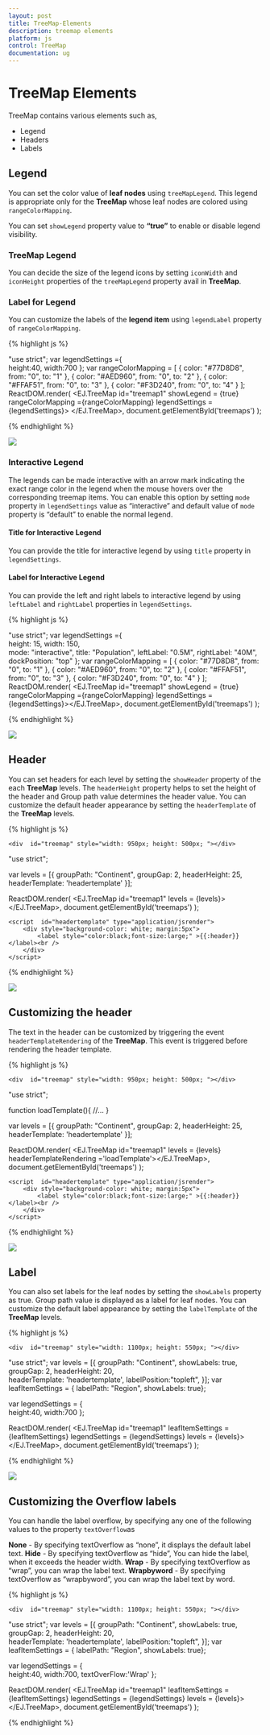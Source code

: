 ```yaml
---
layout: post
title: TreeMap-Elements
description: treemap elements
platform: js
control: TreeMap
documentation: ug
---
```


# TreeMap Elements

TreeMap contains various elements such as,

* Legend
* Headers
* Labels

## Legend

You can set the color value of **leaf nodes** using `treeMapLegend`. This legend is appropriate only for the **TreeMap** whose leaf nodes are colored using `rangeColorMapping`.

You can set `showLegend` property value to **“true”** to enable or disable legend visibility.

### TreeMap Legend

You can decide the size of the legend icons by setting `iconWidth` and `iconHeight` properties of the `treeMapLegend` property avail in **TreeMap**.

### Label for Legend

You can customize the labels of the **legend item** using `legendLabel` property of `rangeColorMapping`. 

{% highlight js %}

"use strict";
var legendSettings ={                   
                    height:40,
                    width:700
                };
 var rangeColorMapping = [
                { color: "#77D8D8", from: "0", to: "1" },
                { color: "#AED960", from: "0", to: "2" },
                { color: "#FFAF51", from: "0", to: "3" },
                { color: "#F3D240", from: "0", to: "4" }
            ];
ReactDOM.render(
    <EJ.TreeMap id="treemap1" showLegend = {true} rangeColorMapping ={rangeColorMapping}  legendSettings = {legendSettings}> </EJ.TreeMap>,
    document.getElementById('treemaps')
);


{% endhighlight %}

![](/js/TreeMap/TreeMap-Elements_images/TreeMap-Elements_img1.png)


### Interactive Legend

The legends can be made interactive with an arrow mark indicating the exact range color in the legend when the mouse hovers over the corresponding treemap items. You can enable this option by setting `mode` property in `legendSettings` value as “interactive” and default value of `mode` property is “default” to enable the normal legend.

#### Title for Interactive Legend

You can provide the title for interactive legend by using `title` property in `legendSettings`.

#### Label for Interactive Legend

You can provide the left and right labels to interactive legend by using `leftLabel` and `rightLabel` properties in `legendSettings`. 


{% highlight js %}

"use strict";
var legendSettings ={                   
                    height: 15,
                    width: 150,                    
                    mode: "interactive",
                    title: "Population",
                    leftLabel: "0.5M",
                    rightLabel: "40M",
                    dockPosition: "top"
                };
var rangeColorMapping = [
            { color: "#77D8D8", from: "0", to: "1" },
            { color: "#AED960", from: "0", to: "2" },
            { color: "#FFAF51", from: "0", to: "3" },
            { color: "#F3D240", from: "0", to: "4" }
        ];
ReactDOM.render(
    <EJ.TreeMap id="treemap1" showLegend = {true} rangeColorMapping ={rangeColorMapping}  legendSettings = {legendSettings}></EJ.TreeMap>,
    document.getElementById('treemaps')
);



{% endhighlight %}

![](/js/TreeMap/TreeMap-Elements_images/Interactive_Legend.png)


## Header

You can set headers for each level by setting the `showHeader` property of the each **TreeMap** levels. The `headerHeight` property helps to set the height of the header and Group path value determines the header value. You can customize the default header appearance by setting the `headerTemplate` of the **TreeMap** levels.

{% highlight js %}

    <div  id="treemap" style="width: 950px; height: 500px; "></div>

"use strict";

var levels = [{
            groupPath: "Continent", 
            groupGap: 2, 
            headerHeight: 25, 
            headerTemplate: 'headertemplate' 
}];

ReactDOM.render(
    <EJ.TreeMap id="treemap1" levels = {levels}></EJ.TreeMap>,
    document.getElementById('treemaps')
);           

    <script  id="headertemplate" type="application/jsrender">
        <div style="background-color: white; margin:5px">
            <label style="color:black;font-size:large;" >{{:header}}</label><br />            
        </div>                        
    </script>                      


{% endhighlight %}



![](/js/TreeMap/TreeMap-Elements_images/TreeMap-Elements_img2.png)


## Customizing the header

The text in the header can be customized by triggering the event `headerTemplateRendering` of the **TreeMap**. This event is triggered before rendering the header template. 

{% highlight js %}

    <div  id="treemap" style="width: 950px; height: 500px; "></div>

"use strict";

function loadTemplate(){
    //...
}

var levels = [{
            groupPath: "Continent", 
            groupGap: 2, 
            headerHeight: 25, 
            headerTemplate: 'headertemplate' 
}];

ReactDOM.render(
    <EJ.TreeMap id="treemap1" levels = {levels} headerTemplateRendering ='loadTemplate'></EJ.TreeMap>,
    document.getElementById('treemaps')
);           

    <script  id="headertemplate" type="application/jsrender">
        <div style="background-color: white; margin:5px">
            <label style="color:black;font-size:large;" >{{:header}}</label><br />            
        </div>                        
    </script>                      


{% endhighlight %}


![](/js/TreeMap/TreeMap-Elements_images/TreeMap-Elements_img4.png)


## Label

You can also set labels for the leaf nodes by setting the `showLabels` property as true. Group path value is displayed as a label for leaf nodes. You can customize the default label appearance by setting the `labelTemplate` of the **TreeMap** levels.

{% highlight js %}

    <div  id="treemap" style="width: 1100px; height: 550px; "></div>
    
"use strict";
var levels = [{
                groupPath: "Continent", 
                showLabels: true, 
                groupGap: 2, 
                headerHeight: 20,  
                headerTemplate: 'headertemplate', 
                labelPosition:"topleft", 
}];
var leafItemSettings = { labelPath: "Region", showLabels: true};

var legendSettings = {					
				    height:40,
					width:700
};

ReactDOM.render(
    <EJ.TreeMap id="treemap1" leafItemSettings = {leafItemSettings} 
    legendSettings = {legendSettings} levels = {levels}></EJ.TreeMap>,
    document.getElementById('treemaps')
);             
    <script  id="headertemplate" type="application/jsrender">
        <div style="background-color: white; margin:5px">
            <label style="color:black;font-size:medium;" >{{:header}}</label><br />            
        </div>                        
    </script>             


{% endhighlight %}



![](/js/TreeMap/TreeMap-Elements_images/TreeMap-Elements_img3.png)



## Customizing the Overflow labels

You can handle the label overflow, by specifying any one of the following values to the property `textOverflow`as

**None**       - By specifying textOverflow as “none”, it displays the default label text.
**Hide**       - By specifying textOverflow as “hide”, You can hide the label, when it exceeds the header width.
**Wrap**       - By specifying textOverflow as “wrap”, you can wrap the label text.
**Wrapbyword** - By specifying textOverflow as “wrapbyword”, you can wrap the label text by word.


{% highlight js %}

    <div  id="treemap" style="width: 1100px; height: 550px; "></div>
    
"use strict";
var levels = [{
                groupPath: "Continent", 
                showLabels: true, 
                groupGap: 2, 
                headerHeight: 20,  
                headerTemplate: 'headertemplate', 
                labelPosition:"topleft", 
}];
var leafItemSettings = { labelPath: "Region", showLabels: true};

var legendSettings = {					
				    height:40,
					width:700,
                    textOverFlow:'Wrap'
};

ReactDOM.render(
    <EJ.TreeMap id="treemap1" leafItemSettings = {leafItemSettings} 
    legendSettings = {legendSettings} levels = {levels}></EJ.TreeMap>,
    document.getElementById('treemaps')
);             
    <script  id="headertemplate" type="application/jsrender">
        <div style="background-color: white; margin:5px">
            <label style="color:black;font-size:medium;" >{{:header}}</label><br />            
        </div>                        
    </script>             


{% endhighlight %}

